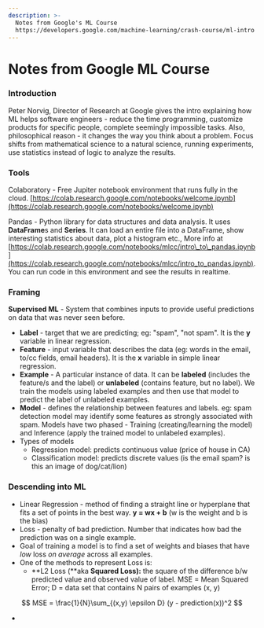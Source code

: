 ```yaml
---
description: >-
  Notes from Google's ML Course
  https://developers.google.com/machine-learning/crash-course/ml-intro
---
```


# Notes from Google ML Course

### Introduction

Peter Norvig, Director of Research at Google gives the intro explaining how ML helps software engineers - reduce the time programming, customize products for specific people, complete seemingly impossible tasks. Also, philosophical reason - it changes the way you think about a problem. Focus shifts from mathematical science to a natural science, running experiments, use statistics instead of logic to analyze the results.

### Tools

Colaboratory - Free Jupiter notebook environment that runs fully in the cloud. [https://colab.research.google.com/notebooks/welcome.ipynb](https://colab.research.google.com/notebooks/welcome.ipynb)

Pandas - Python library for data structures and data analysis. It uses **DataFrame**s and **Series**. It can load an entire file into a DataFrame, show interesting statistics about data, plot a histogram etc., More info at [https://colab.research.google.com/notebooks/mlcc/intro\_to\_pandas.ipynb](https://colab.research.google.com/notebooks/mlcc/intro_to_pandas.ipynb). You can run code in this environment and see the results in realtime.

### Framing

**Supervised ML** - System that combines inputs to provide useful predictions on data that was never seen before.

* **Label** - target that we are predicting; eg: "spam", "not spam". It is the **y** variable in linear regression.
* **Feature** - input variable that describes the data \(eg: words in the email, to/cc fields, email headers\). It is the **x** variable in simple linear regression.
* **Example** - A particular instance of data. It can be **labeled** \(includes the feature/s and the label\) or **unlabeled** \(contains feature, but no label\). We train the models using labeled examples and then use that model to predict the label of unlabeled examples.
* **Model** - defines the relationship between features and labels. eg: spam detection model may identify some features as strongly associated with spam. Models have two phased - Training \(creating/learning the model\) and Inference \(apply the trained model to unlabeled examples\).
* Types of models
  * Regression model: predicts continuous value \(price of house in CA\)
  * Classification model: predicts discrete values \(is the email spam? is this an image of dog/cat/lion\)

### Descending into ML

* Linear Regression - method of finding a straight line or hyperplane that fits a set of points in the best way.   **y = wx + b** \(w is the weight and b is the bias\)
* Loss - penalty of bad prediction. Number that indicates how bad the prediction was on a single example. 
* Goal of training a model is to find a set of weights and biases that have _low_ loss _on average_ across all examples.
* One of the methods to represent Loss is:
  * **L2 Loss \(**aka **Squared Loss\):** the square of the difference b/w predicted value and observed value of label. MSE = Mean Squared Error; D = data set that contains N pairs of examples \(x, y\)

$$
MSE = \frac{1}{N}\sum_{(x,y) \epsilon D} (y - prediction(x))^2
$$

* 
